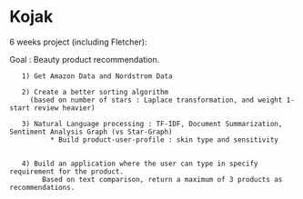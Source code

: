 # Kojak
6 weeks project (including Fletcher):

Goal : Beauty product recommendation.

       1) Get Amazon Data and Nordstrom Data
       
       2) Create a better sorting algorithm 
         (based on number of stars : Laplace transformation, and weight 1-start review heavier)
       
       3) Natural Language processing : TF-IDF, Document Summarization, Sentiment Analysis Graph (vs Star-Graph)
              * Build product-user-profile : skin type and sensitivity
       
       
       4) Build an application where the user can type in specify requirement for the product. 
       		Based on text comparison, return a maximum of 3 products as recommendations.
       			
